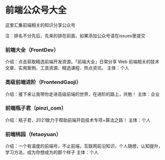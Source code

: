 # 前端公众号大全

这里汇集前端相关的知识分享公众号

注：排名不分先后，先来的排在前面，如果添加公众号请在issues里提交


### 前端大全（FrontDev）

介绍：点击获取精选前端开发资源。「前端大全」日常分享 Web 前端相关的技术文章、实用案例、工具资源、精选课程、热点资讯。
主体：个人

### 高级前端进阶（FrontendGaoji）

介绍：接下来让我带你走进高级前端的世界，在进阶的路上，共勉！
主体：企业

### 前端瓶子君（pinzi_com）

介绍：瓶子君，2021致力于帮助前端开启技术专项+算法之路！
主体：个人

### 前端桃园（fetaoyuan）

介绍：一个有温度的前端号，不止前端，互联网前沿知识，个人随想，认知提升，学习方法，成为你想成为的那个样子
主体：个人
